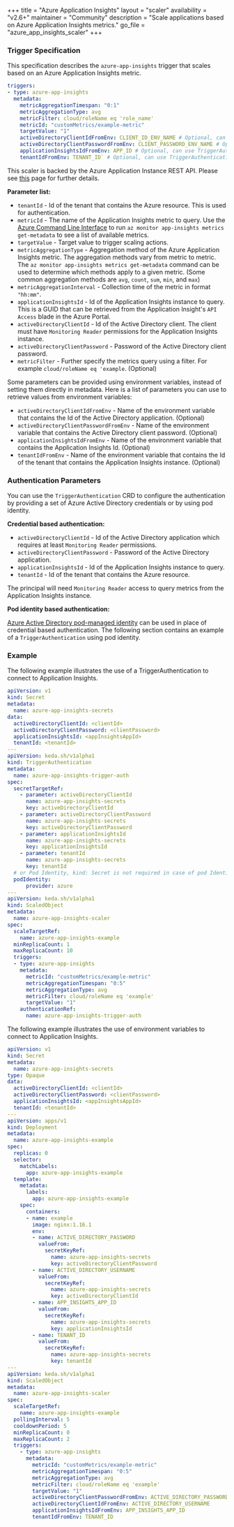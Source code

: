 +++
title = "Azure Application Insights"
layout = "scaler"
availability = "v2.6+"
maintainer = "Community"
description = "Scale applications based on Azure Application Insights metrics."
go_file = "azure_app_insights_scaler"
+++

### Trigger Specification

This specification describes the `azure-app-insights` trigger that scales based on an Azure Application Insights metric.

```yaml
triggers:
- type: azure-app-insights
  metadata:
    metricAggregationTimespan: "0:1"
    metricAggregationType: avg
    metricFilter: cloud/roleName eq 'role_name'
    metricId: "customMetrics/example-metric"
    targetValue: "1"
    activeDirectoryClientIdFromEnv: CLIENT_ID_ENV_NAME # Optional, can use TriggerAuthentication as well
    activeDirectoryClientPasswordFromEnv: CLIENT_PASSWORD_ENV_NAME # Optional, can use TriggerAuthentication as well
    applicationInsightsIdFromEnv: APP_ID # Optional, can use TriggerAuthentication as well
    tenantIdFromEnv: TENANT_ID` # Optional, can use TriggerAuthentication as well
```

This scaler is backed by the Azure Application Instance REST API. Please see [this](https://docs.microsoft.com/en-us/rest/api/application-insights/metrics/get) page
for further details.

**Parameter list:**

- `tenantId` - Id of the tenant that contains the Azure resource. This is used for authentication.
- `metricId` - The name of the Application Insights metric to query. Use the [Azure Command Line Interface](https://docs.microsoft.com/en-us/cli/azure/install-azure-cli) to run `az monitor app-insights metrics get-metadata` to see a list of available metrics.
- `targetValue` - Target value to trigger scaling actions.
- `metricAggregationType` - Aggregation method of the Azure Application Insights metric. The aggregation methods vary from metric to metric. The `az monitor app-insights metrics get-metadata` command can be used to determine which methods apply to a given metric. (Some common aggregation methods are `avg`, `count`, `sum`, `min`, and `max`)
- `metricAggregationInterval` - Collection time of the metric in format `"hh:mm"`.
- `applicationInsightsId` - Id of the Application Insights instance to query. This is a GUID that can be retrieved from the Application Insight's `API Access` blade in the Azure Portal.
- `activeDirectoryClientId` - Id of the Active Directory client. The client must have `Monitoring Reader` permissions for the Application Insights instance.
- `activeDirectoryClientPassword` - Password of the Active Directory client password.
- `metricFilter` - Further specify the metrics query using a filter. For example `cloud/roleName eq 'example`. (Optional)

Some parameters can be provided using environment variables, instead of setting them directly in metadata. Here is a list of parameters you can use to retrieve values from environment variables:

- `activeDirectoryClientIdFromEnv` - Name of the environment variable that contains the Id of the Active Directory application. (Optional)
- `activeDirectoryClientPasswordFromEnv` - Name of the environment variable that contains the Active Directory client password. (Optional)
- `applicationInsightsIdFromEnv` - Name of the environment variable that contains the Application Insights Id. (Optional)
- `tenantIdFromEnv` - Name of the environment variable that contains the Id of the tenant that contains the Application Insights instance. (Optional)

### Authentication Parameters

You can use the `TriggerAuthentication` CRD to configure the authentication by providing a set of Azure Active Directory credentials or by using pod identity.

**Credential based authentication:**

- `activeDirectoryClientId` - Id of the Active Directory application which requires at least `Monitoring Reader` permissions.
- `activeDirectoryClientPassword` - Password of the Active Directory application.
- `applicationInsightsId` - Id of the Application Insights instance to query.
- `tenantId` - Id of the tenant that contains the Azure resource.

The principal will need `Monitoring Reader` access to query metrics from the Application Insights instance.

**Pod identity based authentication:**

[Azure Active Directory pod-managed identity](https://docs.microsoft.com/en-us/azure/aks/use-azure-ad-pod-identity) can be used
in place of credential based authentication. The following section contains an example of a `TriggerAuthentication` using pod identity.

### Example

The following example illustrates the use of a TriggerAuthentication to connect to Application Insights.
```yaml
apiVersion: v1
kind: Secret
metadata:
  name: azure-app-insights-secrets
data:
  activeDirectoryClientId: <clientId>
  activeDirectoryClientPassword: <clientPassword>
  applicationInsightsId: <appInsightsAppId>
  tenantId: <tenantId>
---
apiVersion: keda.sh/v1alpha1
kind: TriggerAuthentication
metadata:
  name: azure-app-insights-trigger-auth
spec:
  secretTargetRef:
    - parameter: activeDirectoryClientId
      name: azure-app-insights-secrets
      key: activeDirectoryClientId
    - parameter: activeDirectoryClientPassword
      name: azure-app-insights-secrets
      key: activeDirectoryClientPassword
    - parameter: applicationInsightsId
      name: azure-app-insights-secrets
      key: applicationInsightsId
    - parameter: tenantId
      name: azure-app-insights-secrets
      key: tenantId
  # or Pod Identity, kind: Secret is not required in case of pod Identity
  podIdentity:
      provider: azure
---
apiVersion: keda.sh/v1alpha1
kind: ScaledObject
metadata:
  name: azure-app-insights-scaler
spec:
  scaleTargetRef:
    name: azure-app-insights-example
  minReplicaCount: 1
  maxReplicaCount: 10
  triggers:
  - type: azure-app-insights
    metadata:
      metricId: "customMetrics/example-metric"
      metricAggregationTimespan: "0:5"
      metricAggregationType: avg
      metricFilter: cloud/roleName eq 'example'
      targetValue: "1"
    authenticationRef:
      name: azure-app-insights-trigger-auth
```

The following example illustrates the use of environment variables to connect to Application Insights.
```yaml
apiVersion: v1
kind: Secret
metadata:
  name: azure-app-insights-secrets
type: Opaque
data:
  activeDirectoryClientId: <clientId>
  activeDirectoryClientPassword: <clientPassword>
  applicationInsightsId: <appInsightsAppId>
  tenantId: <tenantId>
---
apiVersion: apps/v1
kind: Deployment
metadata:
  name: azure-app-insights-example
spec:
  replicas: 0
  selector:
    matchLabels:
      app: azure-app-insights-example
  template:
    metadata:
      labels:
        app: azure-app-insights-example
    spec:
      containers:
      - name: example
        image: nginx:1.16.1
        env:
        - name: ACTIVE_DIRECTORY_PASSWORD
          valueFrom:
            secretKeyRef:
              name: azure-app-insights-secrets
              key: activeDirectoryClientPassword
        - name: ACTIVE_DIRECTORY_USERNAME
          valueFrom:
            secretKeyRef:
              name: azure-app-insights-secrets
              key: activeDirectoryClientId
        - name: APP_INSIGHTS_APP_ID
          valueFrom:
            secretKeyRef:
              name: azure-app-insights-secrets
              key: applicationInsightsId
        - name: TENANT_ID
          valueFrom:
            secretKeyRef:
              name: azure-app-insights-secrets
              key: tenantId
---
apiVersion: keda.sh/v1alpha1
kind: ScaledObject
metadata:
  name: azure-app-insights-scaler
spec:
  scaleTargetRef:
    name: azure-app-insights-example
  pollingInterval: 5
  cooldownPeriod: 5
  minReplicaCount: 0
  maxReplicaCount: 2
  triggers:
    - type: azure-app-insights
      metadata:
        metricId: "customMetrics/example-metric"
        metricAggregationTimespan: "0:5"
        metricAggregationType: avg
        metricFilter: cloud/roleName eq 'example'
        targetValue: "1"
        activeDirectoryClientPasswordFromEnv: ACTIVE_DIRECTORY_PASSWORD
        activeDirectoryClientIdFromEnv: ACTIVE_DIRECTORY_USERNAME
        applicationInsightsIdFromEnv: APP_INSIGHTS_APP_ID
        tenantIdFromEnv: TENANT_ID
```
